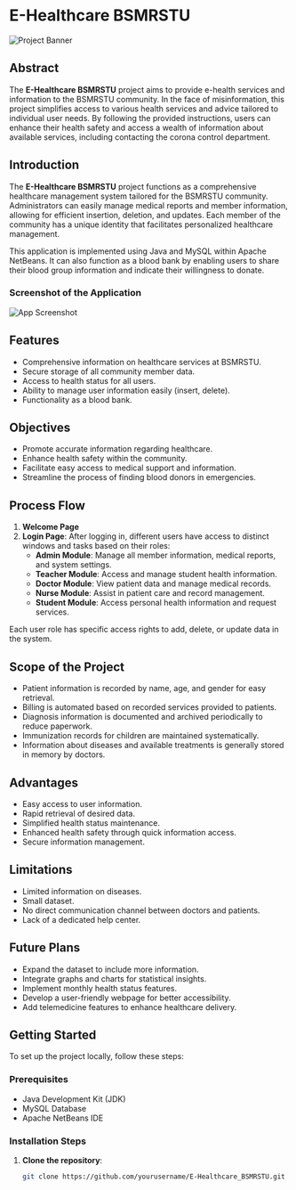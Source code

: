 # E-Healthcare BSMRSTU

![Project Banner](path_to_your_image/banner.png)

## Abstract
The **E-Healthcare BSMRSTU** project aims to provide e-health services and information to the BSMRSTU community. In the face of misinformation, this project simplifies access to various health services and advice tailored to individual user needs. By following the provided instructions, users can enhance their health safety and access a wealth of information about available services, including contacting the corona control department.

## Introduction
The **E-Healthcare BSMRSTU** project functions as a comprehensive healthcare management system tailored for the BSMRSTU community. Administrators can easily manage medical reports and member information, allowing for efficient insertion, deletion, and updates. Each member of the community has a unique identity that facilitates personalized healthcare management.

This application is implemented using Java and MySQL within Apache NetBeans. It can also function as a blood bank by enabling users to share their blood group information and indicate their willingness to donate.

### Screenshot of the Application
![App Screenshot](path_to_your_image/app_screenshot.png)

## Features
- Comprehensive information on healthcare services at BSMRSTU.
- Secure storage of all community member data.
- Access to health status for all users.
- Ability to manage user information easily (insert, delete).
- Functionality as a blood bank.

## Objectives
- Promote accurate information regarding healthcare.
- Enhance health safety within the community.
- Facilitate easy access to medical support and information.
- Streamline the process of finding blood donors in emergencies.

## Process Flow
1. **Welcome Page**
2. **Login Page**: After logging in, different users have access to distinct windows and tasks based on their roles:
   - **Admin Module**: Manage all member information, medical reports, and system settings.
   - **Teacher Module**: Access and manage student health information.
   - **Doctor Module**: View patient data and manage medical records.
   - **Nurse Module**: Assist in patient care and record management.
   - **Student Module**: Access personal health information and request services.

Each user role has specific access rights to add, delete, or update data in the system.

## Scope of the Project
- Patient information is recorded by name, age, and gender for easy retrieval.
- Billing is automated based on recorded services provided to patients.
- Diagnosis information is documented and archived periodically to reduce paperwork.
- Immunization records for children are maintained systematically.
- Information about diseases and available treatments is generally stored in memory by doctors.

## Advantages
- Easy access to user information.
- Rapid retrieval of desired data.
- Simplified health status maintenance.
- Enhanced health safety through quick information access.
- Secure information management.

## Limitations
- Limited information on diseases.
- Small dataset.
- No direct communication channel between doctors and patients.
- Lack of a dedicated help center.

## Future Plans
- Expand the dataset to include more information.
- Integrate graphs and charts for statistical insights.
- Implement monthly health status features.
- Develop a user-friendly webpage for better accessibility.
- Add telemedicine features to enhance healthcare delivery.

## Getting Started

To set up the project locally, follow these steps:

### Prerequisites
- Java Development Kit (JDK)
- MySQL Database
- Apache NetBeans IDE

### Installation Steps
1. **Clone the repository**:
   ```bash
   git clone https://github.com/yourusername/E-Healthcare_BSMRSTU.git
